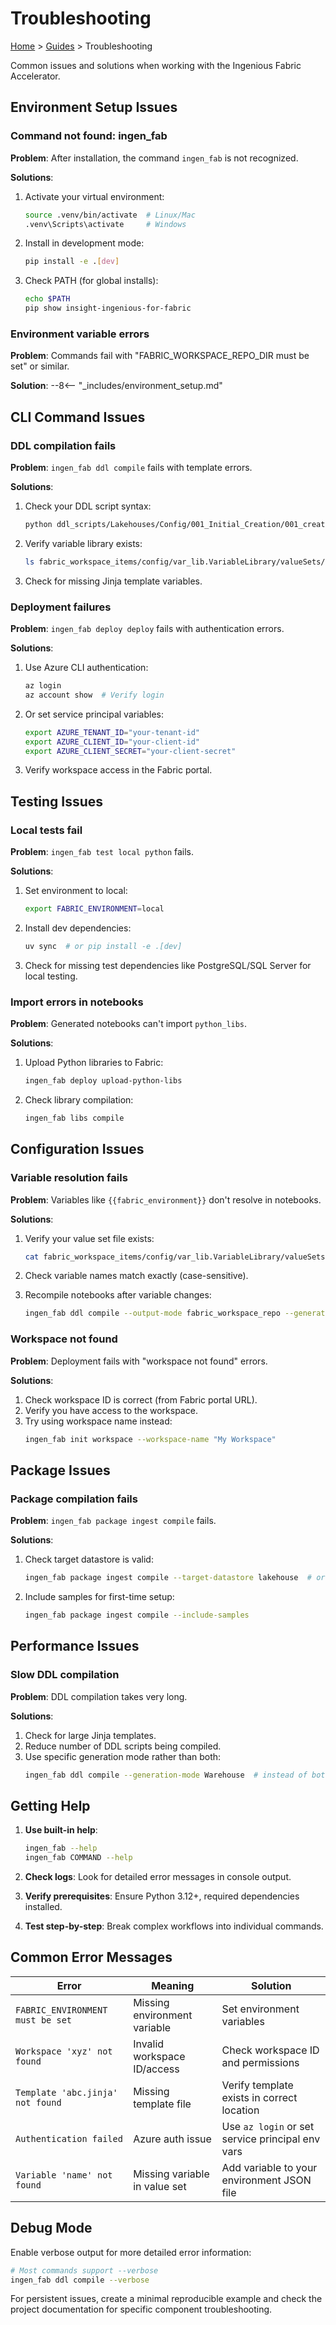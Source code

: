 # Troubleshooting

[Home](../index.md) > [Guides](cli-reference.md) > Troubleshooting

Common issues and solutions when working with the Ingenious Fabric Accelerator.

## Environment Setup Issues

### Command not found: ingen_fab
**Problem**: After installation, the command `ingen_fab` is not recognized.

**Solutions**:
1. Activate your virtual environment:
   ```bash
   source .venv/bin/activate  # Linux/Mac
   .venv\Scripts\activate     # Windows
   ```

2. Install in development mode:
   ```bash
   pip install -e .[dev]
   ```

3. Check PATH (for global installs):
   ```bash
   echo $PATH
   pip show insight-ingenious-for-fabric
   ```

### Environment variable errors
**Problem**: Commands fail with "FABRIC_WORKSPACE_REPO_DIR must be set" or similar.

**Solution**:
--8<-- "_includes/environment_setup.md"

## CLI Command Issues

### DDL compilation fails
**Problem**: `ingen_fab ddl compile` fails with template errors.

**Solutions**:
1. Check your DDL script syntax:
   ```bash
   python ddl_scripts/Lakehouses/Config/001_Initial_Creation/001_create_tables.py
   ```

2. Verify variable library exists:
   ```bash
   ls fabric_workspace_items/config/var_lib.VariableLibrary/valueSets/
   ```

3. Check for missing Jinja template variables.

### Deployment failures
**Problem**: `ingen_fab deploy deploy` fails with authentication errors.

**Solutions**:
1. Use Azure CLI authentication:
   ```bash
   az login
   az account show  # Verify login
   ```

2. Or set service principal variables:
   ```bash
   export AZURE_TENANT_ID="your-tenant-id"
   export AZURE_CLIENT_ID="your-client-id"
   export AZURE_CLIENT_SECRET="your-client-secret"
   ```

3. Verify workspace access in the Fabric portal.

## Testing Issues

### Local tests fail
**Problem**: `ingen_fab test local python` fails.

**Solutions**:
1. Set environment to local:
   ```bash
   export FABRIC_ENVIRONMENT=local
   ```

2. Install dev dependencies:
   ```bash
   uv sync  # or pip install -e .[dev]
   ```

3. Check for missing test dependencies like PostgreSQL/SQL Server for local testing.

### Import errors in notebooks
**Problem**: Generated notebooks can't import `python_libs`.

**Solutions**:
1. Upload Python libraries to Fabric:
   ```bash
   ingen_fab deploy upload-python-libs
   ```

2. Check library compilation:
   ```bash
   ingen_fab libs compile
   ```

## Configuration Issues

### Variable resolution fails
**Problem**: Variables like `{{fabric_environment}}` don't resolve in notebooks.

**Solutions**:
1. Verify your value set file exists:
   ```bash
   cat fabric_workspace_items/config/var_lib.VariableLibrary/valueSets/development.json
   ```

2. Check variable names match exactly (case-sensitive).

3. Recompile notebooks after variable changes:
   ```bash
   ingen_fab ddl compile --output-mode fabric_workspace_repo --generation-mode Warehouse
   ```

### Workspace not found
**Problem**: Deployment fails with "workspace not found" errors.

**Solutions**:
1. Check workspace ID is correct (from Fabric portal URL).
2. Verify you have access to the workspace.
3. Try using workspace name instead:
   ```bash
   ingen_fab init workspace --workspace-name "My Workspace"
   ```

## Package Issues

### Package compilation fails
**Problem**: `ingen_fab package ingest compile` fails.

**Solutions**:
1. Check target datastore is valid:
   ```bash
   ingen_fab package ingest compile --target-datastore lakehouse  # or warehouse
   ```

2. Include samples for first-time setup:
   ```bash
   ingen_fab package ingest compile --include-samples
   ```

## Performance Issues

### Slow DDL compilation
**Problem**: DDL compilation takes very long.

**Solutions**:
1. Check for large Jinja templates.
2. Reduce number of DDL scripts being compiled.
3. Use specific generation mode rather than both:
   ```bash
   ingen_fab ddl compile --generation-mode Warehouse  # instead of both
   ```

## Getting Help

1. **Use built-in help**:
   ```bash
   ingen_fab --help
   ingen_fab COMMAND --help
   ```

2. **Check logs**: Look for detailed error messages in console output.

3. **Verify prerequisites**: Ensure Python 3.12+, required dependencies installed.

4. **Test step-by-step**: Break complex workflows into individual commands.

## Common Error Messages

| Error | Meaning | Solution |
|-------|---------|----------|
| `FABRIC_ENVIRONMENT must be set` | Missing environment variable | Set environment variables |
| `Workspace 'xyz' not found` | Invalid workspace ID/access | Check workspace ID and permissions |
| `Template 'abc.jinja' not found` | Missing template file | Verify template exists in correct location |
| `Authentication failed` | Azure auth issue | Use `az login` or set service principal env vars |
| `Variable 'name' not found` | Missing variable in value set | Add variable to your environment JSON file |

## Debug Mode

Enable verbose output for more detailed error information:

```bash
# Most commands support --verbose
ingen_fab ddl compile --verbose
```

For persistent issues, create a minimal reproducible example and check the project documentation for specific component troubleshooting.
